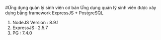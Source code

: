 #Ứng dụng quản lý sinh viên cơ bản
Ứng dụng quản lý sinh viên được xây dựng bằng framework ExpressJS + PostgreSQL
1. NodeJS Version : 8.9.1
2. ExpressJS : 2.5.7
3. PG : 7.4.0
